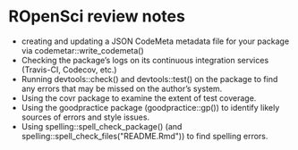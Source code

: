 # ROpenSci review notes

- creating and updating a JSON CodeMeta metadata file for your package via codemetar::write_codemeta()
- Checking the package’s logs on its continuous integration services (Travis-CI, Codecov, etc.)
- Running devtools::check() and devtools::test() on the package to find any errors that may be missed on the author’s system.
- Using the covr package to examine the extent of test coverage.
- Using the goodpractice package (goodpractice::gp()) to identify likely sources of errors and style issues.
- Using spelling::spell_check_package() (and spelling::spell_check_files("README.Rmd")) to find spelling errors.
